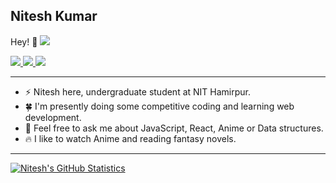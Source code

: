 ## Nitesh Kumar

Hey! :wave:
![](https://komarev.com/ghpvc/?username=nitch193&color=dc143c)
<p>
  <a href="https://www.kaggle.com/niteshchaurasiya">
    <img src="https://img.shields.io/badge/-Nitesh Kumar-f48024?style=flat-square&labelColor=f48024&logo=kaggle&logoColor=blue&link=https://www.kaggle.com/niteshchaurasiya">
   <a/>
  <a href="https://www.linkedin.com/in/niteshchaurasiya//">
    <img src="https://img.shields.io/badge/-nitesh-blue?style=flat-square&logo=Linkedin&logoColor=white&link=https://www.linkedin.com/in/niteshchaurasiya/">
  <a/>
   <a href="mailto:184052@nith.ac.in">
    <img src="https://img.shields.io/badge/-184052@nith.ac.in-c14438?style=flat-square&logo=Gmail&logoColor=white&link=mailto:184052@nith.ac.in">
   <a/>
</p>
    
-------
-  ⚡ Nitesh here, undergraduate student at NIT Hamirpur. 
-  🍀 I'm presently doing some competitive coding and learning web development.
-  💭 Feel free to ask me about JavaScript, React, Anime or Data structures.
-  🔥 I like to watch Anime and reading fantasy novels.
-------
[![Nitesh's GitHub Statistics](https://github-readme-stats.vercel.app/api?username=nitch193&count_private=true&show_icons=true&include_all_commits=true)](https://github.com/nitch193)
